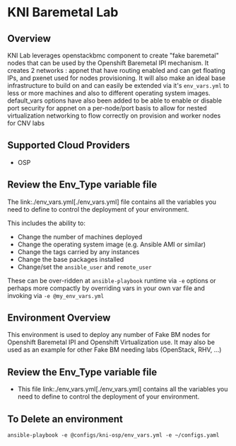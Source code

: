 # KNI Baremetal Lab

## Overview

KNI Lab leverages openstackbmc component to create "fake baremetal" nodes that can be used by the Openshift Baremetal IPI mechanism. It creates 2 networks : appnet that have routing enabled and can get floating IPs, and pxenet used for nodes provisioning. It will also make an ideal base infrastructure to build on and can easily be extended via it's `env_vars.yml` to less or more machines and also to different operating system images. default_vars options have also been added to be able to enable or disable port security for appnet on a per-node/port basis to allow for nested virtualization networking to flow correctly on provision and worker nodes for CNV labs

## Supported Cloud Providers

- OSP

## Review the Env_Type variable file

The link:./env_vars.yml[./env_vars.yml] file contains all the variables you need to define to control the deployment of your environment.

This includes the ability to:

- Change the number of machines deployed
- Change the operating system image (e.g. Ansible AMI or similar)
- Change the tags carried by any instances
- Change the base packages installed
- Change/set the `ansible_user` and `remote_user`

These can be over-ridden at `ansible-playbook` runtime via `-e` options or perhaps more compactly by overriding vars in your own var file and invoking via `-e @my_env_vars.yml`

## Environment Overview

This environment is used to deploy any number of Fake BM nodes for Openshift Baremetal IPI and Openshift Virtualization use. It may also be used as an example for other Fake BM needing labs (OpenStack, RHV, ...)

## Review the Env_Type variable file

- This file link:./env_vars.yml[./env_vars.yml] contains all the variables you need to define to control the deployment of your environment.

## To Delete an environment

```
ansible-playbook -e @configs/kni-osp/env_vars.yml -e ~/configs.yaml
```

